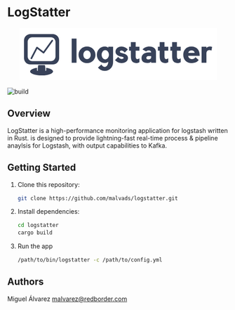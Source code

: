 # LogStatter

<p align="center">
  <img src="/assets/logstatter.png" alt="LogStatter Logo">
</p>

![build](https://github.com/malvads/logstatter/actions/workflows/ci.yml/badge.svg?event=push)


## Overview

LogStatter is a high-performance monitoring application for logstash written in Rust. is designed to provide lightning-fast real-time process & pipeline anaylsis for Logstash, with output capabilities to Kafka.

## Getting Started

1. Clone this repository:

   ```bash
   git clone https://github.com/malvads/logstatter.git
   ```

2. Install dependencies:

   ```bash
   cd logstatter
   cargo build
   ```

3. Run the app

   ```bash
   /path/to/bin/logstatter -c /path/to/config.yml
   ```

## Authors

Miguel Álvarez <malvarez@redborder.com>
